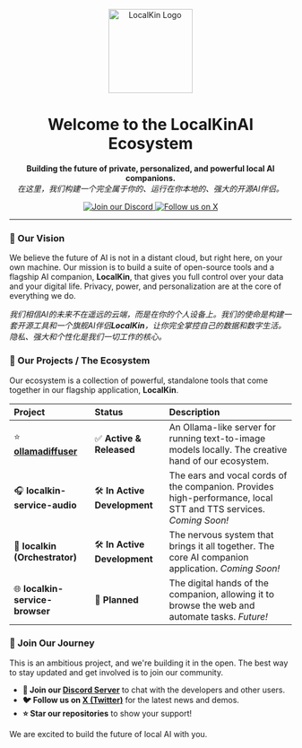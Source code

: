 <p align="center">
  <img src="[此处替换为你的Logo图片链接]" alt="LocalKin Logo" width="150"/>
</p>

<h1 align="center">Welcome to the LocalKinAI Ecosystem</h1>

<p align="center">
  <strong>Building the future of private, personalized, and powerful local AI companions.</strong>
  <br />
  <em>在这里，我们构建一个完全属于你的、运行在你本地的、强大的开源AI伴侣。</em>
</p>

<p align="center">
    <a href="[你的Discord链接]">
        <img src="https://img.shields.io/discord/YOUR_SERVER_ID?style=for-the-badge&logo=discord&logoColor=white&color=5865F2" alt="Join our Discord">
    </a>
    <a href="[你的Twitter链接]">
        <img src="https://img.shields.io/twitter/follow/YOUR_TWITTER_HANDLE?style=for-the-badge&logo=x&color=000000" alt="Follow us on X">
    </a>
</p>

---

### 🚀 Our Vision

We believe the future of AI is not in a distant cloud, but right here, on your own machine. Our mission is to build a suite of open-source tools and a flagship AI companion, **LocalKin**, that gives you full control over your data and your digital life. Privacy, power, and personalization are at the core of everything we do.

*我们相信AI的未来不在遥远的云端，而是在你的个人设备上。我们的使命是构建一套开源工具和一个旗舰AI伴侣**LocalKin**，让你完全掌控自己的数据和数字生活。隐私、强大和个性化是我们一切工作的核心。*

### 🤖 Our Projects / The Ecosystem

Our ecosystem is a collection of powerful, standalone tools that come together in our flagship application, **LocalKin**.

| Project | Status | Description |
| :--- | :--- | :--- |
| ⭐️ **[ollamadiffuser]([链接到你的ollamadiffuser仓库])** | ✅ **Active & Released** | An Ollama-like server for running text-to-image models locally. The creative hand of our ecosystem. |
| 🎧 **localkin-service-audio** | 🛠️ **In Active Development** | The ears and vocal cords of the companion. Provides high-performance, local STT and TTS services. *Coming Soon!* |
| 🧠 **localkin (Orchestrator)** | 🛠️ **In Active Development** | The nervous system that brings it all together. The core AI companion application. *Coming Soon!* |
| 🌐 **localkin-service-browser** | 📝 **Planned** | The digital hands of the companion, allowing it to browse the web and automate tasks. *Future!* |

### 👋 Join Our Journey

This is an ambitious project, and we're building it in the open. The best way to stay updated and get involved is to join our community.

- **💬 Join our [Discord Server]([你的Discord链接])** to chat with the developers and other users.
- **🐦 Follow us on [X (Twitter)]([你的Twitter链接])** for the latest news and demos.
- **⭐ Star our repositories** to show your support!

We are excited to build the future of local AI with you.
